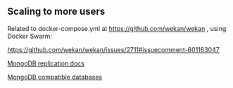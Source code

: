 ## Scaling to more users

Related to docker-compose.yml at https://github.com/wekan/wekan , using Docker Swarm:

https://github.com/wekan/wekan/issues/2711#issuecomment-601163047

[MongoDB replication docs](https://docs.mongodb.com/manual/replication/)

[MongoDB compatible databases](https://github.com/wekan/wekan/issues/2852)